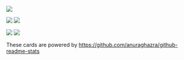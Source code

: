 [![](https://img.shields.io/endpoint?url=https%3A%2F%2Fatcoder-badges.now.sh%2Fapi%2Fatcoder%2Fjson%2Fstreamwest1629)](https://atcoder.jp/users/streamwest1629)

[![](https://github-readme-stats.vercel.app/api/pin/?username=streamwest-1629&repo=desires-of-sheep&show_owner=true&theme=maroongold)](https://github.com/streamwest-1629/desires-of-sheep)
[![](https://github-readme-stats.vercel.app/api/pin/?username=rehearsal-open&repo=rehearsal&show_owner=true&theme=maroongold)](https://github.com/rehearsal-open/rehearsal)

![](https://github-readme-stats.vercel.app/api/top-langs/?username=streamwest-1629&theme=maroongold)
![](https://github-readme-stats.vercel.app/api/?username=streamwest-1629&show_icons=true&count_private=true&theme=maroongold)


These cards are powered by https://github.com/anuraghazra/github-readme-stats
